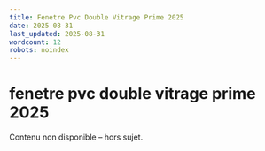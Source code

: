 ```yaml
---
title: Fenetre Pvc Double Vitrage Prime 2025
date: 2025-08-31
last_updated: 2025-08-31
wordcount: 12
robots: noindex
---
```


# fenetre pvc double vitrage prime 2025

Contenu non disponible – hors sujet.